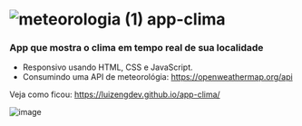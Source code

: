 # ![meteorologia (1)](https://user-images.githubusercontent.com/47059188/215603213-6126f9ec-510a-4b7d-871f-255b6f6a67dd.png) app-clima

### App que mostra o clima em tempo real de sua localidade  

- Responsivo usando HTML, CSS e JavaScript.
- Consumindo uma API de meteorológia: https://openweathermap.org/api

 Veja como ficou: https://luizengdev.github.io/app-clima/

![image](https://user-images.githubusercontent.com/47059188/215604246-c7653362-2c5c-4d04-adb6-ef1f17ae1741.png)
